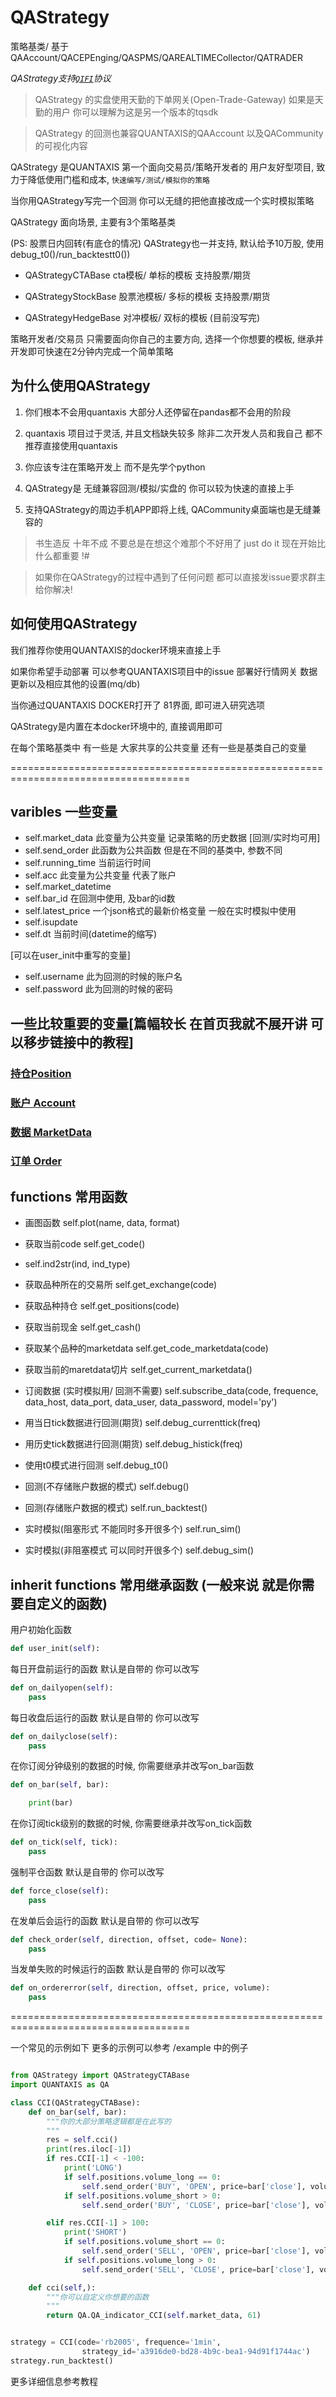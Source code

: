 # QAStrategy
策略基类/ 基于QAAccount/QACEPEnging/QASPMS/QAREALTIMECollector/QATRADER

_QAStrategy支持[```QIFI```](http://github.com/quantaxis/qifi)协议_

> QAStrategy 的实盘使用天勤的下单网关(Open-Trade-Gateway) 如果是天勤的用户 你可以理解为这是另一个版本的tqsdk

> QAStrategy 的回测也兼容QUANTAXIS的QAAccount 以及QACommunity的可视化内容


QAStrategy 是QUANTAXIS 第一个面向交易员/策略开发者的 用户友好型项目, 致力于降低使用门槛和成本,
```快速编写/测试/模拟你的策略```

当你用QAStrategy写完一个回测 你可以无缝的把他直接改成一个实时模拟策略



QAStrategy 面向场景, 主要有3个策略基类


(PS: 股票日内回转(有底仓的情况) QAStrategy也一并支持, 默认给予10万股, 使用debug_t0()/run_backtestt0())

- QAStrategyCTABase  cta模板/ 单标的模板   支持股票/期货

- QAStrategyStockBase  股票池模板/ 多标的模板  支持股票/期货

- QAStrategyHedgeBase  对冲模板/ 双标的模板  (目前没写完)


策略开发者/交易员 只需要面向你自己的主要方向, 选择一个你想要的模板, 继承并开发即可快速在2分钟内完成一个简单策略


## 为什么使用QAStrategy

1. 你们根本不会用quantaxis 大部分人还停留在pandas都不会用的阶段 

2. quantaxis 项目过于灵活, 并且文档缺失较多 除非二次开发人员和我自己 都不推荐直接使用quantaxis

3. 你应该专注在策略开发上 而不是先学个python

4. QAStrategy是 无缝兼容回测/模拟/实盘的 你可以较为快速的直接上手

5. 支持QAStrategy的周边手机APP即将上线, QACommunity桌面端也是无缝兼容的


> 书生造反 十年不成  不要总是在想这个难那个不好用了 just do it  现在开始比什么都重要 !#

> 如果你在QAStrategy的过程中遇到了任何问题 都可以直接发issue要求群主给你解决!


## 如何使用QAStrategy

我们推荐你使用QUANTAXIS的docker环境来直接上手

如果你希望手动部署 可以参考QUANTAXIS项目中的issue  部署好行情网关 数据更新以及相应其他的设置(mq/db)


当你通过QUANTAXIS DOCKER打开了 81界面, 即可进入研究选项

QAStrategy是内置在本docker环境中的, 直接调用即可




在每个策略基类中 有一些是 大家共享的公共变量  还有一些是基类自己的变量

=====================================================================================

## varibles  一些变量

- self.market_data 此变量为公共变量 记录策略的历史数据 [回测/实时均可用]
- self.send_order 此函数为公共函数 但是在不同的基类中, 参数不同
- self.running_time  当前运行时间
- self.acc 此变量为公共变量 代表了账户
- self.market_datetime 
- self.bar_id  在回测中使用, 及bar的id数
- self.latest_price  一个json格式的最新价格变量  一般在实时模拟中使用
- self.isupdate
- self.dt  当前时间(datetime的缩写)


[可以在user_init中重写的变量]
- self.username  此为回测的时候的账户名
- self.password  此为回测的时候的密码   

## 一些比较重要的变量[篇幅较长 在首页我就不展开讲 可以移步链接中的教程]

### [持仓Position](doc/Position.md)

### [账户 Account](doc/Account.md)

### [数据 MarketData](doc/MarketData.md)

### [订单 Order](doc/Order.md)










## functions  常用函数

- 画图函数 self.plot(name, data, format)
- 获取当前code self.get_code()
- self.ind2str(ind, ind_type)
- 获取品种所在的交易所  self.get_exchange(code)
- 获取品种持仓  self.get_positions(code)
- 获取当前现金 self.get_cash()
- 获取某个品种的marketdata  self.get_code_marketdata(code)
- 获取当前的maretdata切片 self.get_current_marketdata()


- 订阅数据 (实时模拟用/ 回测不需要) self.subscribe_data(code, frequence, data_host, data_port, data_user, data_password, model='py')
- 用当日tick数据进行回测(期货)  self.debug_currenttick(freq)
- 用历史tick数据进行回测(期货) self.debug_histick(freq)
- 使用t0模式进行回测  self.debug_t0()
- 回测(不存储账户数据的模式)  self.debug()
- 回测(存储账户数据的模式) self.run_backtest()
- 实时模拟(阻塞形式 不能同时多开很多个) self.run_sim()
- 实时模拟(非阻塞模式  可以同时开很多个)  self.debug_sim()

## inherit functions  常用继承函数 (一般来说 就是你需要自定义的函数)

用户初始化函数

```python
def user_init(self):
```

每日开盘前运行的函数 默认是自带的  你可以改写
```python
def on_dailyopen(self):
    pass
```

每日收盘后运行的函数 默认是自带的  你可以改写
```python
def on_dailyclose(self):
    pass
```

在你订阅分钟级别的数据的时候,  你需要继承并改写on_bar函数

```python
def on_bar(self, bar):

    print(bar)
```


在你订阅tick级别的数据的时候,  你需要继承并改写on_tick函数

```python
def on_tick(self, tick):
    pass
```


强制平仓函数 默认是自带的  你可以改写

```python
def force_close(self):
    pass
```


在发单后会运行的函数 默认是自带的  你可以改写
```python
def check_order(self, direction, offset, code= None):
    pass
```

当发单失败的时候运行的函数 默认是自带的  你可以改写

```python
def on_ordererror(self, direction, offset, price, volume):
    pass
```
=====================================================================================


一个常见的示例如下  更多的示例可以参考  /example 中的例子


```python

from QAStrategy import QAStrategyCTABase
import QUANTAXIS as QA

class CCI(QAStrategyCTABase):
    def on_bar(self, bar):
        """你的大部分策略逻辑都是在此写的
        """
        res = self.cci()  
        print(res.iloc[-1])
        if res.CCI[-1] < -100:
            print('LONG')
            if self.positions.volume_long == 0:
                self.send_order('BUY', 'OPEN', price=bar['close'], volume=1)
            if self.positions.volume_short > 0:
                self.send_order('BUY', 'CLOSE', price=bar['close'], volume=1)

        elif res.CCI[-1] > 100:
            print('SHORT')
            if self.positions.volume_short == 0:
                self.send_order('SELL', 'OPEN', price=bar['close'], volume=1)
            if self.positions.volume_long > 0:
                self.send_order('SELL', 'CLOSE', price=bar['close'], volume=1)

    def cci(self,):
        """你可以自定义你想要的函数
        """
        return QA.QA_indicator_CCI(self.market_data, 61)


strategy = CCI(code='rb2005', frequence='1min',
                strategy_id='a3916de0-bd28-4b9c-bea1-94d91f1744ac')
strategy.run_backtest()

```

更多详细信息参考教程

